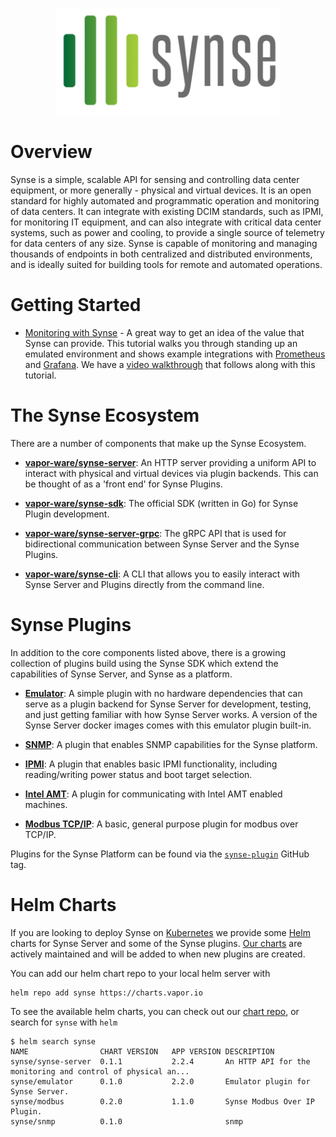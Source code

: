 <p align="center"><img src="img/logo.png" width="360"></p>

# Overview

Synse is a simple, scalable API for sensing and controlling data center equipment,
or more generally - physical and virtual devices. It is an open standard for highly
automated and programmatic operation and monitoring of data centers. It can integrate
with existing DCIM standards, such as IPMI, for monitoring IT equipment, and can also
integrate with critical data center systems, such as power and cooling, to provide
a single source of telemetry for data centers of any size. Synse is capable of 
monitoring and managing thousands of endpoints in both centralized and distributed
environments, and is ideally suited for building tools for remote and automated operations.

# Getting Started

- [Monitoring with Synse](tutorial/monitoring.md) - A great way to get an idea
  of the value that Synse can provide. This tutorial walks you through standing
  up an emulated environment and shows example integrations with [Prometheus][prometheus]
  and [Grafana][grafana]. We have a [video walkthrough][monitoring-with-synse] that
  follows along with this tutorial.


# The Synse Ecosystem
There are a number of components that make up the Synse Ecosystem.

- [**vapor-ware/synse-server**][synse-server]: An HTTP server providing a uniform API to interact
  with physical and virtual devices via plugin backends. This can be thought of as a 'front end'
  for Synse Plugins.

- [**vapor-ware/synse-sdk**][synse-sdk]: The official SDK (written in Go) for Synse Plugin
  development.

- [**vapor-ware/synse-server-grpc**][synse-grpc]: The gRPC API that is used for bidirectional
  communication between Synse Server and the Synse Plugins.

- [**vapor-ware/synse-cli**][synse-cli]: A CLI that allows you to easily interact with
  Synse Server and Plugins directly from the command line.


# Synse Plugins
In addition to the core components listed above, there is a growing collection of plugins
build using the Synse SDK which extend the capabilities of Synse Server, and Synse as a platform.

- [**Emulator**][synse-emulator-plugin]: A simple plugin with no hardware
  dependencies that can serve as a plugin backend for Synse Server for development,
  testing, and just getting familiar with how Synse Server works. A version of the Synse
  Server docker images comes with this emulator plugin built-in.

- [**SNMP**][synse-snmp-plugin]: A plugin that enables SNMP capabilities for the Synse platform.

- [**IPMI**][synse-ipmi-plugin]: A plugin that enables basic IPMI functionality, including
  reading/writing power status and boot target selection.

- [**Intel AMT**][synse-amt-plugin]: A plugin for communicating with Intel AMT enabled machines.

- [**Modbus TCP/IP**][synse-modbus-ip-plugin]: A basic, general purpose plugin for modbus over
  TCP/IP.


Plugins for the Synse Platform can be found via the [`synse-plugin`][synse-plugin-tag] GitHub tag.


# Helm Charts
If you are looking to deploy Synse on [Kubernetes][kubernetes] we provide some [Helm][helm]
charts for Synse Server and some of the Synse plugins. [Our charts][synse-charts] are actively
maintained and will be added to when new plugins are created.

You can add our helm chart repo to your local helm server with
```
helm repo add synse https://charts.vapor.io
```

To see the available helm charts, you can check out our [chart repo][synse-charts], or
search for `synse` with `helm`

```
$ helm search synse
NAME               	CHART VERSION	APP VERSION	DESCRIPTION
synse/synse-server 	0.1.1        	2.2.4      	An HTTP API for the monitoring and control of physical an...
synse/emulator     	0.1.0        	2.2.0      	Emulator plugin for Synse Server.
synse/modbus       	0.2.0        	1.1.0      	Synse Modbus Over IP Plugin.
synse/snmp         	0.1.0        	           	snmp
```


[kubernetes]: https://kubernetes.io/
[helm]: https://helm.sh/
[prometheus]: https://prometheus.io/
[grafana]: https://grafana.com/
[monitoring-with-synse]: https://drive.google.com/file/d/1y6AydmJ_CjwUjA2sJiiEhOVAf8_4WJsx/view
[synse-sdk]: https://github.com/vapor-ware/synse-sdk
[synse-cli]: https://github.com/vapor-ware/synse-cli
[synse-grpc]: https://github.com/vapor-ware/synse-server-grpc
[synse-server]: https://github.com/vapor-ware/synse-server
[synse-cli]: https://github.com/vapor-ware/synse-cli
[synse-snmp-plugin]: https://github.com/vapor-ware/synse-snmp-plugin
[synse-emulator-plugin]: https://github.com/vapor-ware/synse-emulator-plugin
[synse-modbus-ip-plugin]: https://github.com/vapor-ware/synse-modbus-ip-plugin
[synse-amt-plugin]: https://github.com/vapor-ware/synse-amt-plugin
[synse-ipmi-plugin]: https://github.com/vapor-ware/synse-ipmi-plugin
[synse-plugin-tag]: https://github.com/topics/synse-plugin
[synse-charts]: https://charts.vapor.io
